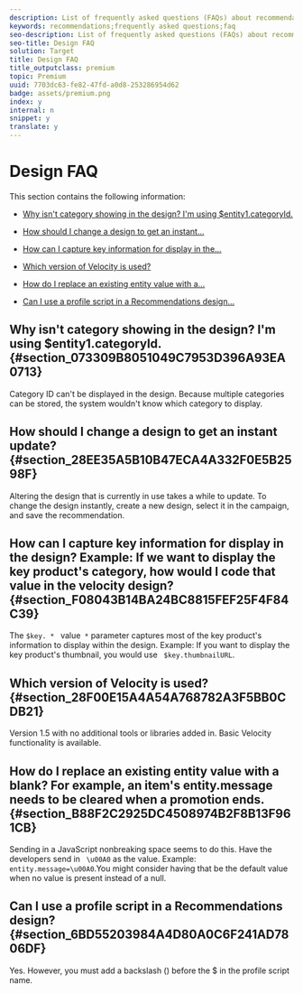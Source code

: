 ```yaml
---
description: List of frequently asked questions (FAQs) about recommendations designs.
keywords: recommendations;frequently asked questions;faq
seo-description: List of frequently asked questions (FAQs) about recommendations designs.
seo-title: Design FAQ
solution: Target
title: Design FAQ
title_outputclass: premium
topic: Premium
uuid: 7703dc63-fe82-47fd-a0d8-253286954d62
badge: assets/premium.png
index: y
internal: n
snippet: y
translate: y
---
```


# Design FAQ

This section contains the following information: 


* [ Why isn't category showing in the design? I'm using $entity1.categoryId.](../c_recommendations/t_create_recs_activity/c_design-overview/c_template_faq.md#section_073309B8051049C7953D396A93EA0713) 

* [ How should I change a design to get an instant...](../c_recommendations/t_create_recs_activity/c_design-overview/c_template_faq.md#section_28EE35A5B10B47ECA4A332F0E5B2598F) 

* [ How can I capture key information for display in the...](../c_recommendations/t_create_recs_activity/c_design-overview/c_template_faq.md#section_F08043B14BA24BC8815FEF25F4F84C39) 

* [ Which version of Velocity is used?](../c_recommendations/t_create_recs_activity/c_design-overview/c_template_faq.md#section_28F00E15A4A54A768782A3F5BB0CDB21) 

* [ How do I replace an existing entity value with a...](../c_recommendations/t_create_recs_activity/c_design-overview/c_template_faq.md#section_B88F2C2925DC4508974B2F8B13F961CB) 

* [ Can I use a profile script in a Recommendations design...](../c_recommendations/t_create_recs_activity/c_design-overview/c_template_faq.md#section_6BD55203984A4D80A0C6F241AD7806DF) 



## Why isn't category showing in the design? I'm using $entity1.categoryId. {#section_073309B8051049C7953D396A93EA0713}

Category ID can't be displayed in the design. Because multiple categories can be stored, the system wouldn't know which category to display. 

## How should I change a design to get an instant update? {#section_28EE35A5B10B47ECA4A332F0E5B2598F}

Altering the design that is currently in use takes a while to update. To change the design instantly, create a new design, select it in the campaign, and save the recommendation. 

## How can I capture key information for display in the design? Example: If we want to display the key product's category, how would I code that value in the velocity design? {#section_F08043B14BA24BC8815FEF25F4F84C39}

The `$key. * ` value` *` parameter captures most of the key product's information to display within the design. Example: If you want to display the key product's thumbnail, you would use ` $key.thumbnailURL`. 

## Which version of Velocity is used? {#section_28F00E15A4A54A768782A3F5BB0CDB21}

Version 1.5 with no additional tools or libraries added in. Basic Velocity functionality is available. 

## How do I replace an existing entity value with a blank? For example, an item's entity.message needs to be cleared when a promotion ends. {#section_B88F2C2925DC4508974B2F8B13F961CB}

Sending in a JavaScript nonbreaking space seems to do this. Have the developers send in ` \u00A0` as the value. Example: ` entity.message=\u00A0`.You might consider having that be the default value when no value is present instead of a null. 

## Can I use a profile script in a Recommendations design? {#section_6BD55203984A4D80A0C6F241AD7806DF}

Yes. However, you must add a backslash (\) before the $ in the profile script name. 
